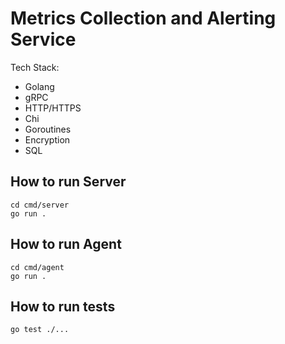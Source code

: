 # Metrics Collection and Alerting Service

Tech Stack:
- Golang
- gRPC
- HTTP/HTTPS
- Chi
- Goroutines
- Encryption
- SQL

## How to run Server

```
cd cmd/server
go run .
```

## How to run Agent

```
cd cmd/agent
go run .
```

## How to run tests
```
go test ./...
```
